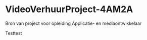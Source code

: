 # VideoVerhuurProject-4AM2A
Bron van project voor opleiding Applicatie- en mediaontwikkelaar

Testtest
